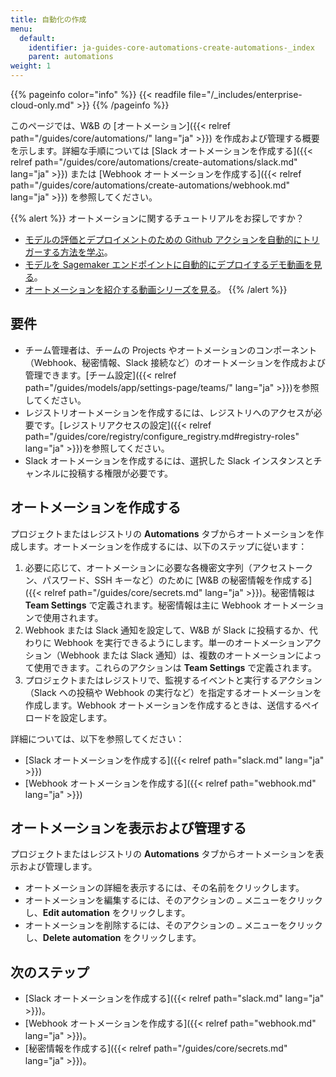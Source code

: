 ```yaml
---
title: 自動化の作成
menu:
  default:
    identifier: ja-guides-core-automations-create-automations-_index
    parent: automations
weight: 1
---
```


{{% pageinfo color="info" %}}
{{< readfile file="/_includes/enterprise-cloud-only.md" >}}
{{% /pageinfo %}}

このページでは、W&B の [オートメーション]({{< relref path="/guides/core/automations/" lang="ja" >}}) を作成および管理する概要を示します。詳細な手順については [Slack オートメーションを作成する]({{< relref path="/guides/core/automations/create-automations/slack.md" lang="ja" >}}) または [Webhook オートメーションを作成する]({{< relref path="/guides/core/automations/create-automations/webhook.md" lang="ja" >}}) を参照してください。

{{% alert %}}
オートメーションに関するチュートリアルをお探しですか？
- [モデルの評価とデプロイメントのための Github アクションを自動的にトリガーする方法を学ぶ](https://wandb.ai/wandb/wandb-model-cicd/reports/Model-CI-CD-with-W-B--Vmlldzo0OTcwNDQw)。
- [モデルを Sagemaker エンドポイントに自動的にデプロイするデモ動画を見る](https://www.youtube.com/watch?v=s5CMj_w3DaQ)。
- [オートメーションを紹介する動画シリーズを見る](https://youtube.com/playlist?list=PLD80i8An1OEGECFPgY-HPCNjXgGu-qGO6&feature=shared)。
{{% /alert %}}

## 要件
- チーム管理者は、チームの Projects やオートメーションのコンポーネント（Webhook、秘密情報、Slack 接続など）のオートメーションを作成および管理できます。[チーム設定]({{< relref path="/guides/models/app/settings-page/teams/" lang="ja" >}})を参照してください。
- レジストリオートメーションを作成するには、レジストリへのアクセスが必要です。[レジストリアクセスの設定]({{< relref path="/guides/core/registry/configure_registry.md#registry-roles" lang="ja" >}})を参照してください。
- Slack オートメーションを作成するには、選択した Slack インスタンスとチャンネルに投稿する権限が必要です。

## オートメーションを作成する
プロジェクトまたはレジストリの **Automations** タブからオートメーションを作成します。オートメーションを作成するには、以下のステップに従います：

1. 必要に応じて、オートメーションに必要な各機密文字列（アクセストークン、パスワード、SSH キーなど）のために [W&B の秘密情報を作成する]({{< relref path="/guides/core/secrets.md" lang="ja" >}})。秘密情報は **Team Settings** で定義されます。秘密情報は主に Webhook オートメーションで使用されます。
1. Webhook または Slack 通知を設定して、W&B が Slack に投稿するか、代わりに Webhook を実行できるようにします。単一のオートメーションアクション（Webhook または Slack 通知）は、複数のオートメーションによって使用できます。これらのアクションは **Team Settings** で定義されます。
1. プロジェクトまたはレジストリで、監視するイベントと実行するアクション（Slack への投稿や Webhook の実行など）を指定するオートメーションを作成します。Webhook オートメーションを作成するときは、送信するペイロードを設定します。

詳細については、以下を参照してください：

- [Slack オートメーションを作成する]({{< relref path="slack.md" lang="ja" >}})
- [Webhook オートメーションを作成する]({{< relref path="webhook.md" lang="ja" >}})

## オートメーションを表示および管理する
プロジェクトまたはレジストリの **Automations** タブからオートメーションを表示および管理します。

- オートメーションの詳細を表示するには、その名前をクリックします。
- オートメーションを編集するには、そのアクションの `…` メニューをクリックし、**Edit automation** をクリックします。
- オートメーションを削除するには、そのアクションの `…` メニューをクリックし、**Delete automation** をクリックします。

## 次のステップ
- [Slack オートメーションを作成する]({{< relref path="slack.md" lang="ja" >}})。
- [Webhook オートメーションを作成する]({{< relref path="webhook.md" lang="ja" >}})。
- [秘密情報を作成する]({{< relref path="/guides/core/secrets.md" lang="ja" >}})。